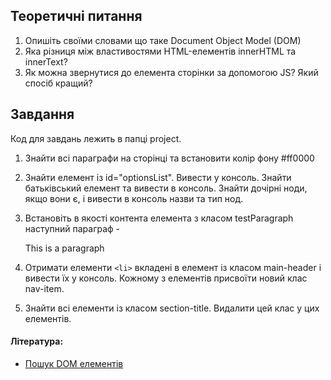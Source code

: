## Теоретичні питання
1. Опишіть своїми словами що таке Document Object Model (DOM)
2. Яка різниця між властивостями HTML-елементів innerHTML та innerText?
3. Як можна звернутися до елемента сторінки за допомогою JS? Який спосіб кращий?

## Завдання

Код для завдань лежить в папці project.

1) Знайти всі параграфи на сторінці та встановити колір фону #ff0000

2) Знайти елемент із id="optionsList". Вивести у консоль. Знайти батьківський елемент та вивести в консоль. Знайти дочірні ноди, якщо вони є, і вивести в консоль назви та тип нод.

3) Встановіть в якості контента елемента з класом testParagraph наступний параграф - <p>This is a paragraph<p/>

4) Отримати елементи `<li>` вкладені в елемент із класом main-header і вивести їх у консоль. Кожному з елементів присвоїти новий клас nav-item.

5) Знайти всі елементи із класом section-title. Видалити цей клас у цих елементів.  

#### Література:

- [Пошук DOM елементів](https://uk.javascript.info/searching-elements-dom)